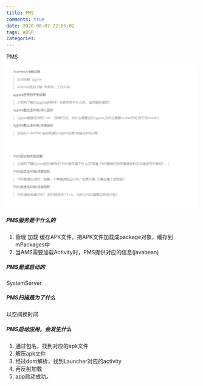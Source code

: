 ```yaml
---
title: PMS
comments: true
date: 2020-08-07 22:05:02
tags: AOSP
categories: 
---
```




PMS



![](PMS/2021-08-07_8.27_pms.png)



##### PMS服务是干什么的

1. 管理 加载  缓存APK文件，把APK文件加载成package对象，缓存到mPackages中
2. 当AMS需要加载Activity时，PMS提供对应的信息(javabean)

##### PMS是谁启动的

SystemServer

##### PMS扫描是为了什么

以空间换时间



##### PMS启动应用，会发生什么

1. 通过包名，找到对应的apk文件
2. 解压apk文件
3. 经过dom解析，找到Launcher对应的activity
4. 再反射加载
5. app启动成功。














